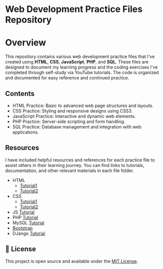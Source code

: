 # Web Development Practice Files Repository
# Overview
This repository contains various web development practice files that I've created using **HTML**, **CSS**, **JavaScript**, **PHP**, and **SQL**. These files are designed to document my learning progress and the coding exercises I've completed through self-study via YouTube tutorials. The code is organized and documented for easy reference and continued practice.

## Contents
- HTML Practice: Basic to advanced web page structures and layouts.
- CSS Practice: Styling and responsive designs using CSS3.
- JavaScript Practice: Interactive and dynamic web elements.
- PHP Practice: Server-side scripting and form handling.
- SQL Practice: Database management and integration with web applications.

## Resources
I have included helpful resources and references for each practice file to assist others in their learning journey. You can find links to tutorials, documentation, and other relevant materials in each file folder.
- HTML
  - [Tutorial1](https://youtu.be/HD13eq_Pmp8?si=re8A1DAO4m3SEh5d)
  - [Tutorial2](https://youtu.be/HcOc7P5BMi4?si=2ISPdiVSi4WLgfdr)
- CSS
  - [Tutorial1](https://youtu.be/HGTJBPNC-Gw?si=-7hsvgsicl8pkR3v)
  - [Tutorial2](https://youtu.be/ESnrn1kAD4E?si=yki-A3qjgjwAA8Cc)
- JS [Tutorial](https://youtu.be/VlPiVmYuoqw?si=0f4ouFUewjodT2zI)
- PHP [Tutorial](https://youtube.com/playlist?list=PLu0W_9lII9aikXkRE0WxDt1vozo3hnmtR&si=VgM4G1hRIZR5x_9Q)
- MySQL [Tutorial](https://youtu.be/hlGoQC332VM?si=YHXi20Utm7K9pqHq)
- [Bootstrap](https://getbootstrap.com/) 
- DJango [Tutorial](https://youtu.be/C1NgOmoOszc?si=ohTxzXf4qBxZ2Idk)

## 📄 License
This project is open source and available under the [MIT License](LICENSE).